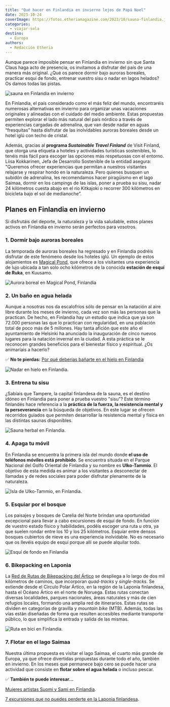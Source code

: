 ```yaml
---
title: "Qué hacer en Finlandia en invierno lejos de Papá Noel"
date: 2023-10-24
coverImage: https://fotos.etheriamagazine.com/2023/10/sauna-finlandia.jpg
categories: 
  - viajar-sola
destino: 
  - Europa
authors: 
  - Redacción Etheria
---
```


Aunque parece imposible pensar en Finlandia en invierno sin que Santa Claus haga acto de 
presencia, os invitamos a disfrutar del país de una manera más original. ¿Qué os parece 
dormir bajo auroras boreales, practicar esquí de fondo, entrenar vuestro sisu o nadar en 
lagos helados? Os damos todas las pistas. 

![sauna en Finlandia en invierno](https://fotos.etheriamagazine.com/2023/10/sauna-finlandia.jpg "Sauna en Finlandia. © Ruka Kuusamo")

En Finlandia, el país considerado como el más feliz del mundo, encontraréis numerosas 
alternativas en invierno para organizar unas vacaciones originales y alineadas con el 
cuidado del medio ambiente. Estas propuestas permiten explorar el lado más natural del 
país nórdico a través de experiencias cargadas de adrenalina, que van desde nadar en 
aguas “fresquitas” hasta disfrutar de las inolvidables auroras boreales desde un hotel 
iglú con techo de cristal. 

Además, gracias al **programa _Sustainable Travel Finland_** de Visit Finland, que 
otorga una etiqueta a hoteles y actividades turísticas sostenibles, lo tenéis más fácil 
para escoger las opciones más respetuosas con el entorno. Liisa Kokkarinen, Jefa de 
Desarrollo Sostenible de la entidad asegura: "Queremos ofrecer experiencias que permitan 
a nuestros visitantes relajarse y respirar hondo en la naturaleza. Pero quienes busquen 
un subidón de adrenalina, les recomendamos hacer piragüismo en el lago Saimaa, dormir en 
los campings de las islas, poner a prueba su sisu, nadar 24 kilómetros cuesta abajo en 
el río Kitkajoki o recorrer 300 kilómetros en bicicleta bajo el sol de medianoche”. 

## Planes en Finlandia en invierno

Si disfrutáis del deporte, la naturaleza y la vida saludable, estos planes activos en 
Finlandia en invierno serán perfectos para vosotros. 

### 1\. Dormir bajo auroras boreales

La temporada de auroras boreales ha regresado y en Finlandia podréis disfrutar de este 
fenómeno desde los hoteles iglú. Un ejemplo de estos alojamientos es [Magical 
Pond,](https://www.magicalpond.com/en/) que ofrece a los visitantes una experiencia de 
lujo ubicada a tan solo ocho kilómetros de la conocida **estación de esquí de Ruka**, en 
Kuusamo. 

![Aurora boreal en Magical Pond, Finlandia](https://fotos.etheriamagazine.com/2023/10/aurora-boreal-finlandia.jpg "Aurora boreal en Magical Pond, Finlandia. © Julia Kivelä")

### 2\. Un baño en agua helada

Aunque a nosotras nos da escalofríos sólo de pensar en la natación al aire libre durante 
los meses de invierno, cada vez son más las personas que la practican. De hecho, en 
Finlandia hay un estudio que indica que ya son 72.000 personas las que lo practican con 
regularidad, en una población total de poco más de 5 millones. Hay tanta afición que 
este año el ayuntamiento de Helsinki ha anunciado la inauguración de cinco nuevos 
lugares para la natación invernal en la ciudad. A esta práctica se le reconocen grandes 
beneficios para el bienestar físico y espiritual. ¿Os animaríais a hacerlo? 

✅ **No te pierdas:** [Por qué deberías bañarte en el hielo en 
Finlandia](https://etheriamagazine.com/2023/02/22/banos-hielo-finlandia/) 

![Nadar en hielo en Finlandia.](https://fotos.etheriamagazine.com/2023/10/nadar-hielo-finlandia.jpg "Nadar en hielo en Finlandia.")

### 3\. Entrena tu sisu

¿Sabíais que Tampere, la capital finlandesa de la sauna, es el destino idóneo en 
Finlandia para poner a prueba vuestro "sisu"? Este término finlandés hace referencia a 
la **práctica de la fuerza, la resistencia mental y la perseverancia** en la búsqueda de 
objetivos. En este lugar se ofrecen recorridos guiados que permiten desarrollar la 
resistencia mental y física en las distintas saunas disponibles. 

![Sauna herbal en Finlandia.](https://fotos.etheriamagazine.com/2023/10/mujeres-sauna-herbal-finlandia.jpg "Sauna herbal en Finlandia. © Aksytammat.fi")

### 4\. Apaga tu móvil

En Finlandia se encuentra la primera isla del mundo donde **el uso de teléfonos móviles 
está prohibido**. Se encuentra situada en el Parque Nacional del Golfo Oriental de 
Finlandia y su nombre es **Ulko-Tammio**. El objetivo de esta medida es animar a los 
visitantes a desconectar de llamadas y de redes sociales para poder disfrutar plenamente 
de la naturaleza. 

![Isla de Ulko-Tammio, en Finlandia.](https://fotos.etheriamagazine.com/2023/10/Ulko-Tammio-finlandia.jpg "Isla de Ulko-Tammio, en Finlandia. © Mika Rokka")

### 5\. Esquiar por el bosque

Los paisajes y bosques de Carelia del Norte brindan una oportunidad excepcional para 
llevar a cabo excursiones de esquí de fondo. En función de vuestro estado físico y 
habilidades, podéis escoger una ruta u otra, ya que suelen rondar entre los 10 y los 25 
kilómetros. Esquiar entre densos bosques cubiertos de nieve es una experiencia 
inolvidable. No es necesario que os llevéis equipo de esquí porque allí se puede 
alquilar todo. 

![Esquí de fondo en Finlandia](https://fotos.etheriamagazine.com/2023/10/esqui-fondo-finlandia.jpg "Esquí de fondo en Finlandia. © Paljakka")

### 6\. Bikepacking en Laponia

La [Red de Rutas de Bikepacking del Ártico](https://www.bikeland.fi/en/arcticbycycle) se 
despliega a lo largo de dos mil kilómetros de caminos, que incorporan _quad-tracks_ y 
_single-tracks_. Se extiende desde el Círculo Polar Ártico, en la región de la Laponia 
finlandesa, hasta el Océano Ártico en el norte de Noruega. Estas rutas conectan diversas 
localidades, parques nacionales, áreas naturales y más de cien refugios locales, 
formando una amplia red de itinerarios. Estas rutas se dividen en categorías de gravilla 
y _mountain bike_ (MTB). Además, todas las vías están diseñadas de forma que resulten 
accesibles mediante transporte público, lo que simplifica la entrada y salida de las 
mismas. 

![Ruta en bici en Finlandia.](https://fotos.etheriamagazine.com/2023/10/ruta-bici-finlandia.jpg "Ruta en bici en Finlandia. © Visit Finland")

### 7\. Flotar en el lago Saimaa

Nuestra última propuesta es visitar el lago Saimaa, el cuarto más grande de Europa, ya 
que ofrece divertidas propuestas durante todo el año, también en invierno. En los meses 
que permanece bajo cero se puede hacer una actividad que consiste en **flotar sobre el 
agua helada** o incluso pescar. 

✅ **También te puede interesar...** 

[Mujeres artistas Suomi y Sami en 
Finlandia](https://etheriamagazine.com/2019/07/01/viaje-finlandia-mujeres-artistas-suomi-y-sami/). 

[7 excursiones que no puedes perderte en la Laponia 
finlandesa](https://etheriamagazine.com/2019/10/31/siete-excursiones-en-laponia-finlandesa/).
